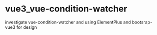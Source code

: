 # vue3_vue-condition-watcher
 investigate vue-condition-watcher and using ElementPlus and bootsrap-vue3 for design
